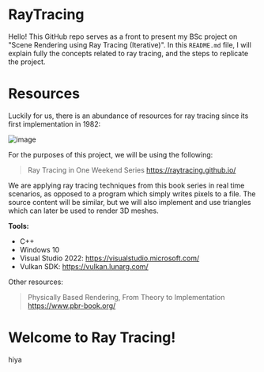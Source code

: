 # RayTracing

Hello! This GitHub repo serves as a front to present my BSc project on "Scene Rendering using Ray Tracing (Iterative)".
In this `README.md` file, I will explain fully the concepts related to ray tracing, and the steps to replicate the project.

# Resources

Luckily for us, there is an abundance of resources for ray tracing since its first implementation in 1982:

![image](https://user-images.githubusercontent.com/108275763/223368461-63fd1ca4-da48-4b0d-8e5e-1fd7241e02ca.png)

For the purposes of this project, we will be using the following:
> Ray Tracing in One Weekend Series
> https://raytracing.github.io/

We are applying ray tracing techniques from this book series in real time scenarios, as opposed to a program which simply writes pixels to a file.
The source content will be similar, but we will also implement and use triangles which can later be used to render 3D meshes.

**Tools:**
- C++
- Windows 10
- Visual Studio 2022: https://visualstudio.microsoft.com/
- Vulkan SDK: https://vulkan.lunarg.com/

Other resources:
> Physically Based Rendering, From Theory to Implementation
> https://www.pbr-book.org/

# Welcome to Ray Tracing!

hiya
